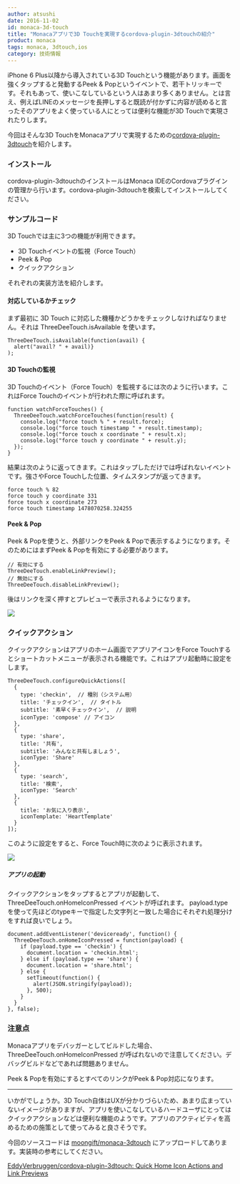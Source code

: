 ```yaml
---
author: atsushi
date: 2016-11-02
id: monaca-3d-touch
title: "Monacaアプリで3D Touchを実現するcordova-plugin-3dtouchの紹介"
product: monaca
tags: monaca, 3dtouch,ios
category: 技術情報
---
```


iPhone 6 Plus以降から導入されている3D Touchという機能があります。画面を強くタップすると発動するPeek & Popというイベントで、若干トリッキーです。それもあって、使いこなしているという人はあまり多くありません。とは言え、例えばLINEのメッセージを長押しすると既読が付かずに内容が読めると言ったそのアプリをよく使っている人にとっては便利な機能が3D Touchで実現されたりします。

今回はそんな3D TouchをMonacaアプリで実現するための[cordova-plugin-3dtouch](https://github.com/EddyVerbruggen/cordova-plugin-3dtouch)を紹介します。

### インストール

cordova-plugin-3dtouchのインストールはMonaca IDEのCordovaプラグインの管理から行います。cordova-plugin-3dtouchを検索してインストールしてください。

### サンプルコード

3D Touchでは主に3つの機能が利用できます。

- 3D Touchイベントの監視（Force Touch）
- Peek & Pop
- クイックアクション

それぞれの実装方法を紹介します。

#### 対応しているかチェック

まず最初に 3D Touch に対応した機種かどうかをチェックしなければなりません。それは ThreeDeeTouch.isAvailable を使います。

```
ThreeDeeTouch.isAvailable(function(avail) {
  alert("avail? " + avail)}
);
```

#### 3D Touchの監視

3D Touchのイベント（Force Touch）を監視するには次のように行います。これはForce Touchのイベントが行われた際に呼ばれます。

```
function watchForceTouches() {
  ThreeDeeTouch.watchForceTouches(function(result) {
    console.log("force touch % " + result.force);
    console.log("force touch timestamp " + result.timestamp);
    console.log("force touch x coordinate " + result.x);
    console.log("force touch y coordinate " + result.y);
  });
}
```

結果は次のように返ってきます。これはタップしただけでは呼ばれないイベントです。強さやForce Touchした位置、タイムスタンプが返ってきます。

```
force touch % 82
force touch y coordinate 331
force touch x coordinate 273
force touch timestamp 1478070258.324255
```

#### Peek & Pop

Peek & Popを使うと、外部リンクをPeek & Popで表示するようになります。そのためにはまずPeek & Popを有効にする必要があります。

```
// 有効にする
ThreeDeeTouch.enableLinkPreview();
// 無効にする
ThreeDeeTouch.disableLinkPreview();
```

後はリンクを深く押すとプレビューで表示されるようになります。

![](/blog/content/images/2016/Nov/monaca-3dtouch-1.gif)

### クイックアクション

クイックアクションはアプリのホーム画面でアプリアイコンをForce Touchするとショートカットメニューが表示される機能です。これはアプリ起動時に設定をします。

```
ThreeDeeTouch.configureQuickActions([
  {
    type: 'checkin',  // 種別（システム用）
    title: 'チェックイン',  // タイトル
    subtitle: '素早くチェックイン',  // 説明
    iconType: 'compose' // アイコン
  },
  {
    type: 'share',
    title: '共有',
    subtitle: 'みんなと共有しましょう',
    iconType: 'Share'
  },
  {
    type: 'search',
    title: '検索',
    iconType: 'Search'
  },
  {
    title: 'お気に入り表示',
    iconTemplate: 'HeartTemplate'
  }
]);
```

このように設定をすると、Force Touch時に次のように表示されます。

![](/blog/content/images/2016/Nov/monaca-3dtouch-2.png)

##### アプリの起動

クイックアクションをタップするとアプリが起動して、 ThreeDeeTouch.onHomeIconPressed イベントが呼ばれます。 payload.type を使って先ほどのtypeキーで指定した文字列と一致した場合にそれぞれ処理分けをすれば良いでしょう。

```
document.addEventListener('deviceready', function() {
  ThreeDeeTouch.onHomeIconPressed = function(payload) {
    if (payload.type == 'checkin') {
      document.location = 'checkin.html';
    } else if (payload.type == 'share') {
      document.location = 'share.html';
    } else {
      setTimeout(function() {
        alert(JSON.stringify(payload));
      }, 500);
    }
  }
}, false);
```

### 注意点

Monacaアプリをデバッガーとしてビルドした場合、 ThreeDeeTouch.onHomeIconPressed が呼ばれないので注意してください。デバッグビルドなどであれば問題ありません。

Peek & Popを有効にするとすべてのリンクがPeek & Pop対応になります。

----

いかがでしょうか。3D Touch自体はUXが分かりづらいため、あまり広まっていないイメージがありますが、アプリを使いこなしているハードユーザにとってはクイックアクションなどは便利な機能のようです。アプリのアクティビティを高めるための施策として使ってみると良さそうです。

今回のソースコードは [moongift/monaca-3dtouch](https://github.com/moongift/monaca-3dtouch) にアップロードしてあります。実装時の参考にしてください。

[EddyVerbruggen/cordova-plugin-3dtouch: Quick Home Icon Actions and Link Previews](https://github.com/EddyVerbruggen/cordova-plugin-3dtouch)
